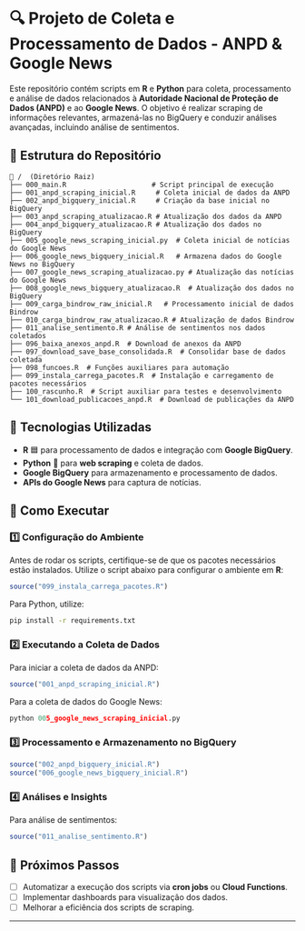 # 🔍 Projeto de Coleta e Processamento de Dados - ANPD & Google News

Este repositório contém scripts em **R** e **Python** para coleta, processamento e análise de dados relacionados à **Autoridade Nacional de Proteção de Dados (ANPD)** e ao **Google News**. O objetivo é realizar scraping de informações relevantes, armazená-las no BigQuery e conduzir análises avançadas, incluindo análise de sentimentos.

## 📂 Estrutura do Repositório

```
📁 /  (Diretório Raiz)
├── 000_main.R                     # Script principal de execução
├── 001_anpd_scraping_inicial.R     # Coleta inicial de dados da ANPD
├── 002_anpd_bigquery_inicial.R     # Criação da base inicial no BigQuery
├── 003_anpd_scraping_atualizacao.R # Atualização dos dados da ANPD
├── 004_anpd_bigquery_atualizacao.R # Atualização dos dados no BigQuery
├── 005_google_news_scraping_inicial.py  # Coleta inicial de notícias do Google News
├── 006_google_news_bigquery_inicial.R   # Armazena dados do Google News no BigQuery
├── 007_google_news_scraping_atualizacao.py # Atualização das notícias do Google News
├── 008_google_news_bigquery_atualizacao.R  # Atualização dos dados no BigQuery
├── 009_carga_bindrow_raw_inicial.R   # Processamento inicial de dados Bindrow
├── 010_carga_bindrow_raw_atualizacao.R # Atualização de dados Bindrow
├── 011_analise_sentimento.R # Análise de sentimentos nos dados coletados
├── 096_baixa_anexos_anpd.R  # Download de anexos da ANPD
├── 097_download_save_base_consolidada.R  # Consolidar base de dados coletada
├── 098_funcoes.R  # Funções auxiliares para automação
├── 099_instala_carrega_pacotes.R  # Instalação e carregamento de pacotes necessários
├── 100_rascunho.R  # Script auxiliar para testes e desenvolvimento
└── 101_download_publicacoes_anpd.R  # Download de publicações da ANPD
```

## 🚀 Tecnologias Utilizadas

- **R** 🟦 para processamento de dados e integração com **Google BigQuery**.
- **Python** 🐍 para **web scraping** e coleta de dados.
- **Google BigQuery** para armazenamento e processamento de dados.
- **APIs do Google News** para captura de notícias.

## 🔧 Como Executar

### 1️⃣ Configuração do Ambiente

Antes de rodar os scripts, certifique-se de que os pacotes necessários estão instalados. Utilize o script abaixo para configurar o ambiente em **R**:

```r
source("099_instala_carrega_pacotes.R")
```

Para Python, utilize:

```bash
pip install -r requirements.txt
```

### 2️⃣ Executando a Coleta de Dados

Para iniciar a coleta de dados da ANPD:

```r
source("001_anpd_scraping_inicial.R")
```

Para a coleta de dados do Google News:

```python
python 005_google_news_scraping_inicial.py
```

### 3️⃣ Processamento e Armazenamento no BigQuery

```r
source("002_anpd_bigquery_inicial.R")
source("006_google_news_bigquery_inicial.R")
```

### 4️⃣ Análises e Insights

Para análise de sentimentos:

```r
source("011_analise_sentimento.R")
```

## 📌 Próximos Passos

- [ ] Automatizar a execução dos scripts via **cron jobs** ou **Cloud Functions**.
- [ ] Implementar dashboards para visualização dos dados.
- [ ] Melhorar a eficiência dos scripts de scraping.

---
